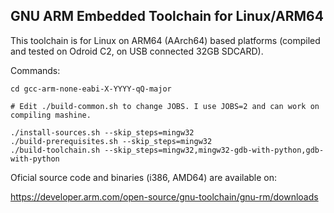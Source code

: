 ## GNU ARM Embedded Toolchain for Linux/ARM64

This toolchain is for Linux on ARM64 (AArch64) based platforms (compiled and tested on Odroid C2, on USB connected 32GB SDCARD).

Commands:

```
cd gcc-arm-none-eabi-X-YYYY-qQ-major

# Edit ./build-common.sh to change JOBS. I use JOBS=2 and can work on compiling mashine.

./install-sources.sh --skip_steps=mingw32
./build-prerequisites.sh --skip_steps=mingw32
./build-toolchain.sh --skip_steps=mingw32,mingw32-gdb-with-python,gdb-with-python
```

Oficial source code and binaries (i386, AMD64) are available on:

https://developer.arm.com/open-source/gnu-toolchain/gnu-rm/downloads

